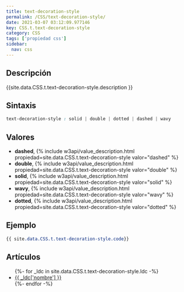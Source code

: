 ```yaml
---
title: text-decoration-style
permalink: /CSS/text-decoration-style/
date: 2021-03-07 03:12:09.977146
key: CSS.t.text-decoration-style
category: CSS
tags: ['propiedad css']
sidebar: 
  nav: css
---
```


## Descripción
{{site.data.CSS.t.text-decoration-style.description }}

## Sintaxis
~~~css
text-decoration-style : solid | double | dotted | dashed | wavy
~~~

## Valores
* **dashed**,  {% include w3api/value_description.html propiedad=site.data.CSS.t.text-decoration-style valor="dashed" %}
* **double**,  {% include w3api/value_description.html propiedad=site.data.CSS.t.text-decoration-style valor="double" %}
* **solid**,  {% include w3api/value_description.html propiedad=site.data.CSS.t.text-decoration-style valor="solid" %}
* **wavy**,  {% include w3api/value_description.html propiedad=site.data.CSS.t.text-decoration-style valor="wavy" %}
* **dotted**,  {% include w3api/value_description.html propiedad=site.data.CSS.t.text-decoration-style valor="dotted" %}

## Ejemplo
~~~css
{{ site.data.CSS.t.text-decoration-style.code}}
~~~

## Artículos
<ul>
{%- for _ldc in site.data.CSS.t.text-decoration-style.ldc -%}
   <li>
       <a href="{{_ldc['url'] }}">{{ _ldc['nombre'] }}</a>
   </li>
{%- endfor -%}
</ul>
